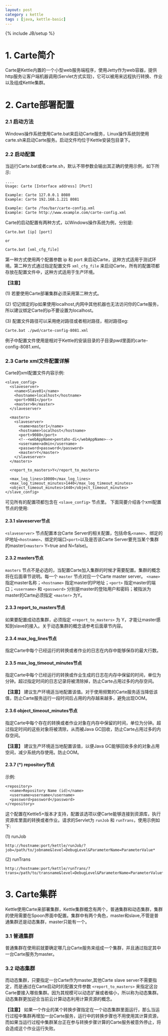 ```yaml
---
layout: post
category : kettle
tags : [java, kettle-basic]
---
```

{% include JB/setup %}

# 1. Carte简介

Carte是Kettle内置的一个小型web服务端程序，使用Jetty作为web容器，提供http服务让客户端机器调用(Servlet方式实现)，它可以被用来远程执行转换、作业以及组成Kettle集群。

# 2. Carte部署配置

### 2.1 启动方法

Windows操作系统使用Carte.bat来启动Carte服务，Linux操作系统则使用carte.sh来启动Carte服务。启动文件均位于Kettle安装包目录下。

### 2.2 启动配置

当运行Carte.bat或者carte.sh，默认不带参数会输出其正确的使用示例，如下所示:

	....
	Usage: Carte [Interface address] [Port]
	
	Example: Carte 127.0.0.1 8080
	Example: Carte 192.168.1.221 8081
	
	Example: Carte /foo/bar/carte-config.xml
	Example: Carte http://www.example.com/carte-config.xml

Carte的启动配置有两种方式，以Windows操作系统为例，分别是:

	Carte.bat [ip] [port]
	
	or

	Carte.bat [xml_cfg_file]

第一种方式使用两个配置参数 ip 和 port 来启动Carte，这种方式适用于测试环境。第二种方式通过指定配置文件 `xml_cfg_file` 来启动Carte，所有的配置项都存放在配置文件中，这种方式适用于生产环境。

**【注意】** 

(1) 若要使用Carte部署集群必须采用第二种方式。

(2) 切记绑定的ip如果使用localhost,内网中其他机器也无法访问你的Carte服务，所以建议绑定Carte的ip不要设置为localhost。

(3) 配置文件路径可以采用绝对路径或者相对路径，相对路径eg:
 
	Carte.bat ./pwd/carte-config-8081.xml

例子中配置文件使用是相对于Kettle的安装目录的子目录pwd里面的carte-config-8081.xml。

### 2.3 Carte xml文件配置详解

Carte的xml配置文件内容示例:

	<slave_config>
	  <slaveserver>
	    <name>Slave01</name>
	    <hostname>localhost</hostname>
	    <port>9081</port>
		<master>N</master>
	  </slaveserver>
	
	  <masters>
	    <slaveserver>
	      <name>master1</name>
	      <hostname>localhost</hostname>
	      <port>9080</port>
	      <!--<webAppName>pentaho-di</webAppName>-->
	      <username>admin</username>
	      <password>password</password>
	      <master>Y</master>
	    </slaveserver>
	  </masters>
	
	  <report_to_masters>Y</report_to_masters>
	
	  <max_log_lines>10000</max_log_lines>
	  <max_log_timeout_minutes>1440</max_log_timeout_minutes>
	  <object_timeout_minutes>1440</object_timeout_minutes>
	</slave_config>

可见所有的配置项都包含在 `<slave_config>` 节点里。 下面简要介绍各个xml配置节点的使用:

#### 2.3.1 slaveserver节点

`<slaveserver>` 节点配置本台Carte Server的相关配置，包括命名`<name>`、绑定的IP地址`<hostname>`、绑定的端口`<port>`以及是否该Carte Server要充当某个集群的master(`<master>` Y=true and N=false)。

#### 2.3.2 masters节点

`masters` 节点不是必选的，当配置Carte加入集群的时候才需要配置。集群的概念将在后面章节说明。每一个 `master` 节点对应一个Carte master server。 `<name>` 指定master名称；`<hostname>` 指定master的IP地址；`<port>` 指定master的端口；`<username>` 和 `<password>` 分别是master的登陆用户和密码；被指派为master的Carte必须指定 `<master>` 为Y。

#### 2.3.3 report\_to\_masters节点

如果要配置成动态集群，必须指定 `<report_to_masters>` 为 Y，才能让master感知到slave的接入。关于动态集群的概念请参考后面章节内容。

#### 2.3.4 max\_log\_lines节点

指定Carte中每个已经运行的转换或者作业的日志在内存中能够保存的最大行数。

#### 2.3.5 max\_log\_timeout\_minutes节点

指定Carte中每个已经运行的转换或作业生成的日志在内存中保留的时间，单位为分钟。超过指定时间的日志记录将被清除掉，防止Carte占用过多的内存空间。

**【注意】** 建议生产环境适当地配置该值。对于使用频繁的Carte服务适当降低该值，防止Carte服务运行一段时间后占用的内存越来越多，避免出现OOM。

#### 2.3.6 object\_timeout\_minutes节点

指定Carte中每个存在的转换或者作业对象在内存中保留的时间，单位为分钟。超过指定时间的这些对象将被清除，从而被Java GC回收，防止Carte占用过多的内存空间。

**【注意】** 建议生产环境适当地配置该值，以便Java GC能够回收多余的对象占用空间，减少系统内存使用。防止OOM。

#### 2.3.7 (*) repository节点

示例:

	<repository>
	  <name>Repository Name (id)</name>
	  <username>username</username>
	  <password>password</password>
	</repository>

这个配置在Kettle5+版本才支持，配置该选项以便Carte能够连接到资源库，执行资源库里面的转换或者作业。请求的Servlet为 `runJob` 和 `runTrans`，使用示例如下:

(1) runJob

	http://hostname:port/kettle/runJob/?job=/path/to/jobname&level=DebugLevel&ParameterName=ParameterValue*

(2) runTrans

	http://hostname:port/kettle/runTrans/?trans=/path/to/transname&level=DebugLevel&ParameterName=ParameterValue*


# 3. Carte集群

Kettle使用Carte来部署集群，Kettle集群概念有两个，普通集群和动态集群，集群的使用需要在Spoon界面中配置。集群中有两个角色，master和slave,不管是普通集群还是动态集群，master只能有一个。

### 3.1 普通集群

普通集群在使用前就要确定哪几台Carte服务来组成一个集群，并且通过指定其中一台Carte服务为master。

### 3.2 动态集群

而动态集群，只要指定一台Carte作为master,其他Carte slave server不需要指定，而是通过在Carte启动时的配置文件参数 `<report_to_masters>` 来指定这台Carte要接入哪些集群。因为其规模可以动态扩展或者缩小，所以称为动态集群。动态集群更加迎合当前云计算动态利用计算资源的概念。

**【注意】** 如果一个作业的某个转换步骤指定在一个动态集群里面运行，那么当运行过程中集群再增加一台Carte服务，运行中的转换步骤也不用使用其计算资源，而如果当运行过程中集群某台正在参与转换步骤计算的Carte服务被意外停止，将会造成这个作业运行失败。


